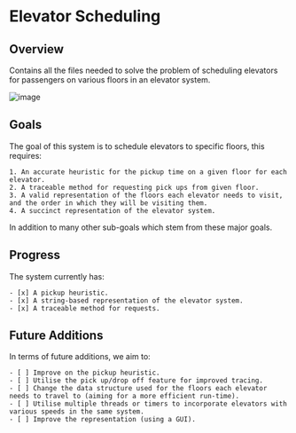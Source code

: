 # Elevator Scheduling #

## Overview ##
Contains all the files needed to solve the problem of scheduling elevators for passengers on various floors in an elevator system.

![image](https://user-images.githubusercontent.com/62014208/190886524-641a3ece-bb3a-4038-9854-c8e98da2b871.png)

## Goals ##
The goal of this system is to schedule elevators to specific floors, this requires:  
  
    1. An accurate heuristic for the pickup time on a given floor for each elevator.  
    2. A traceable method for requesting pick ups from given floor.  
    3. A valid representation of the floors each elevator needs to visit, and the order in which they will be visiting them.  
    4. A succinct representation of the elevator system.  
    
In addition to many other sub-goals which stem from these major goals.

## Progress ##
The system currently has:  

    - [x] A pickup heuristic.  
    - [x] A string-based representation of the elevator system.  
    - [x] A traceable method for requests.  
    
## Future Additions ##
In terms of future additions, we aim to:  
  
    - [ ] Improve on the pickup heuristic.  
    - [ ] Utilise the pick up/drop off feature for improved tracing.  
    - [ ] Change the data structure used for the floors each elevator needs to travel to (aiming for a more efficient run-time).  
    - [ ] Utilise multiple threads or timers to incorporate elevators with various speeds in the same system.  
    - [ ] Improve the representation (using a GUI).  
